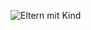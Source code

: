 


![Eltern mit Kind](/resource/blob/1006448/89910f4daa3971d356a257861ad8309d/mutter-mit-baby-data.jpg)

